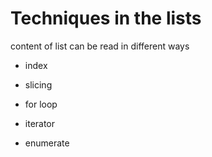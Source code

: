 # Techniques in the lists


content of list can be read in different ways

- index

- slicing

- for loop

- iterator

- enumerate
